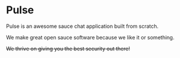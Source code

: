 # Pulse
Pulse is an awesome sauce chat application built from scratch.

We make great open sauce software because we like it or something.

~~We thrive on giving you the best security out there!~~
